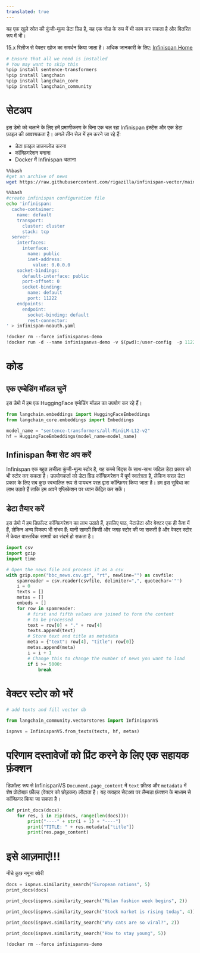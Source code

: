 ```yaml
---
translated: true
---
```


यह एक खुले स्रोत की कुंजी-मूल्य डेटा ग्रिड है, यह एक नोड के रूप में भी काम कर सकता है और वितरित रूप में भी।

15.x रिलीज से वेक्टर खोज का समर्थन किया जाता है।
अधिक जानकारी के लिए: [Infinispan Home](https://infinispan.org)

```python
# Ensure that all we need is installed
# You may want to skip this
%pip install sentence-transformers
%pip install langchain
%pip install langchain_core
%pip install langchain_community
```

# सेटअप

इस डेमो को चलाने के लिए हमें प्रमाणीकरण के बिना एक चल रहा Infinispan इंस्टेंस और एक डेटा फ़ाइल की आवश्यकता है।
अगले तीन सेल में हम करने जा रहे हैं:
- डेटा फ़ाइल डाउनलोड करना
- कॉन्फ़िगरेशन बनाना
- Docker में Infinispan चलाना

```bash
%%bash
#get an archive of news
wget https://raw.githubusercontent.com/rigazilla/infinispan-vector/main/bbc_news.csv.gz
```

```bash
%%bash
#create infinispan configuration file
echo 'infinispan:
  cache-container:
    name: default
    transport:
      cluster: cluster
      stack: tcp
  server:
    interfaces:
      interface:
        name: public
        inet-address:
          value: 0.0.0.0
    socket-bindings:
      default-interface: public
      port-offset: 0
      socket-binding:
        name: default
        port: 11222
    endpoints:
      endpoint:
        socket-binding: default
        rest-connector:
' > infinispan-noauth.yaml
```

```python
!docker rm --force infinispanvs-demo
!docker run -d --name infinispanvs-demo -v $(pwd):/user-config  -p 11222:11222 infinispan/server:15.0 -c /user-config/infinispan-noauth.yaml
```

# कोड

## एक एम्बेडिंग मॉडल चुनें

इस डेमो में हम एक HuggingFace एम्बेडिंग मॉडल का उपयोग कर रहे हैं।

```python
from langchain.embeddings import HuggingFaceEmbeddings
from langchain_core.embeddings import Embeddings

model_name = "sentence-transformers/all-MiniLM-L12-v2"
hf = HuggingFaceEmbeddings(model_name=model_name)
```

## Infinispan कैश सेट अप करें

Infinispan एक बहुत लचीला कुंजी-मूल्य स्टोर है, यह कच्चे बिट्स के साथ-साथ जटिल डेटा प्रकार को भी स्टोर कर सकता है।
उपयोगकर्ता को डेटा ग्रिड कॉन्फ़िगरेशन में पूर्ण स्वतंत्रता है, लेकिन सरल डेटा प्रकार के लिए सब कुछ स्वचालित रूप से पायथन परत द्वारा कॉन्फ़िगर किया जाता है। हम इस सुविधा का लाभ उठाते हैं ताकि हम अपने एप्लिकेशन पर ध्यान केंद्रित कर सकें।

## डेटा तैयार करें

इस डेमो में हम डिफ़ॉल्ट कॉन्फ़िगरेशन का लाभ उठाते हैं, इसलिए पाठ, मेटाडेटा और वेक्टर एक ही कैश में हैं, लेकिन अन्य विकल्प भी संभव हैं: यानी सामग्री किसी और जगह स्टोर की जा सकती है और वेक्टर स्टोर में केवल वास्तविक सामग्री का संदर्भ हो सकता है।

```python
import csv
import gzip
import time

# Open the news file and process it as a csv
with gzip.open("bbc_news.csv.gz", "rt", newline="") as csvfile:
    spamreader = csv.reader(csvfile, delimiter=",", quotechar='"')
    i = 0
    texts = []
    metas = []
    embeds = []
    for row in spamreader:
        # first and fifth values are joined to form the content
        # to be processed
        text = row[0] + "." + row[4]
        texts.append(text)
        # Store text and title as metadata
        meta = {"text": row[4], "title": row[0]}
        metas.append(meta)
        i = i + 1
        # Change this to change the number of news you want to load
        if i >= 5000:
            break
```

# वेक्टर स्टोर को भरें

```python
# add texts and fill vector db

from langchain_community.vectorstores import InfinispanVS

ispnvs = InfinispanVS.from_texts(texts, hf, metas)
```

# परिणाम दस्तावेजों को प्रिंट करने के लिए एक सहायक फ़ंक्शन

डिफ़ॉल्ट रूप से InfinispanVS `Document.page_content` में `ŧext` फ़ील्ड और `metadata` में शेष प्रोटोबफ़ फ़ील्ड (वेक्टर को छोड़कर) लौटाता है। यह व्यवहार सेटअप पर लैम्बडा फ़ंक्शन के माध्यम से कॉन्फ़िगर किया जा सकता है।

```python
def print_docs(docs):
    for res, i in zip(docs, range(len(docs))):
        print("----" + str(i + 1) + "----")
        print("TITLE: " + res.metadata["title"])
        print(res.page_content)
```

# इसे आज़माएं!!!

नीचे कुछ नमूना क्वेरी

```python
docs = ispnvs.similarity_search("European nations", 5)
print_docs(docs)
```

```python
print_docs(ispnvs.similarity_search("Milan fashion week begins", 2))
```

```python
print_docs(ispnvs.similarity_search("Stock market is rising today", 4))
```

```python
print_docs(ispnvs.similarity_search("Why cats are so viral?", 2))
```

```python
print_docs(ispnvs.similarity_search("How to stay young", 5))
```

```python
!docker rm --force infinispanvs-demo
```
